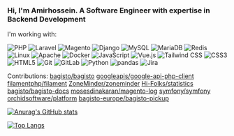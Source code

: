 ### Hi, I'm Amirhossein. A Software Engineer with expertise in Backend Development

I'm working with:

![PHP](https://img.shields.io/static/v1?style=for-the-badge&message=PHP&color=777BB4&logo=PHP&logoColor=FFFFFF&label=)
![Laravel](https://img.shields.io/static/v1?style=for-the-badge&message=Laravel&color=FF2D20&logo=Laravel&logoColor=FFFFFF&label=)
![Magento](https://img.shields.io/static/v1?style=for-the-badge&message=Magento&color=EE672F&logo=Magento&logoColor=FFFFFF&label=)
![Django](https://img.shields.io/static/v1?style=for-the-badge&message=Django&color=092E20&logo=Django&logoColor=FFFFFF&label=)
![MySQL](https://img.shields.io/static/v1?style=for-the-badge&message=MySQL&color=4479A1&logo=MySQL&logoColor=FFFFFF&label=)
![MariaDB](https://img.shields.io/static/v1?style=for-the-badge&message=MariaDB&color=003545&logo=MariaDB&logoColor=FFFFFF&label=)
![Redis](https://img.shields.io/static/v1?style=for-the-badge&message=Redis&color=DC382D&logo=Redis&logoColor=FFFFFF&label=)
![Linux](https://img.shields.io/static/v1?style=for-the-badge&message=Linux&color=222222&logo=Linux&logoColor=FCC624&label=)
![Apache](https://img.shields.io/static/v1?style=for-the-badge&message=Apache&color=D22128&logo=Apache&logoColor=FFFFFF&label=)
![Docker](https://img.shields.io/static/v1?style=for-the-badge&message=Docker&color=2496ED&logo=Docker&logoColor=FFFFFF&label=)
![JavaScript](https://img.shields.io/static/v1?style=for-the-badge&message=JavaScript&color=222222&logo=JavaScript&logoColor=F7DF1E&label=)
![Vue.js](https://img.shields.io/static/v1?style=for-the-badge&message=Vue.js&color=222222&logo=Vue.js&logoColor=4FC08D&label=)
![Tailwind CSS](https://img.shields.io/static/v1?style=for-the-badge&message=Tailwind+CSS&color=222222&logo=Tailwind+CSS&logoColor=06B6D4&label=)
![CSS3](https://img.shields.io/static/v1?style=for-the-badge&message=CSS3&color=1572B6&logo=CSS3&logoColor=FFFFFF&label=)
![HTML5](https://img.shields.io/static/v1?style=for-the-badge&message=HTML5&color=E34F26&logo=HTML5&logoColor=FFFFFF&label=)
![Git](https://img.shields.io/static/v1?style=for-the-badge&message=Git&color=F05032&logo=Git&logoColor=FFFFFF&label=)
![GitLab](https://img.shields.io/static/v1?style=for-the-badge&message=GitLab&color=FC6D26&logo=GitLab&logoColor=FFFFFF&label=)
![Python](https://img.shields.io/static/v1?style=for-the-badge&message=Python&color=3776AB&logo=Python&logoColor=FFFFFF&label=)
![pandas](https://img.shields.io/static/v1?style=for-the-badge&message=pandas&color=150458&logo=pandas&logoColor=FFFFFF&label=)
![Jira](https://img.shields.io/static/v1?style=for-the-badge&message=Jira&color=0052CC&logo=Jira&logoColor=FFFFFF&label=)

Contributions:
[bagisto/bagisto](https://github.com/bagisto/bagisto/pulls?q=is%3Apr+author%3AAmooAti+)
[googleapis/google-api-php-client](https://github.com/googleapis/google-api-php-client/pulls?q=is%3Apr+author%3AAmooAti+)
[filamentphp/filament](https://github.com/filamentphp/filament/pulls?q=is%3Apr+author%3AAmooAti+)
[ZoneMinder/zoneminder](https://github.com/ZoneMinder/zoneminder/pulls?q=is%3Apr+author%3AAmooAti+)
[Hi-Folks/statistics](https://github.com/Hi-Folks/statistics/pulls?q=is%3Apr+author%3AAmooAti+)
[bagisto/bagisto-docs](https://github.com/bagisto/bagisto-docs/pulls?q=is%3Apr+author%3AAmooAti+)
[mosesdinakaran/magento-log](https://github.com/mosesdinakaran/magento-log/pulls?q=is%3Apr+author%3AAmooAti+)
[symfony/symfony](https://github.com/symfony/symfony/pulls?q=is%3Apr+author%3AAmooAti+)
[orchidsoftware/platform](https://github.com/orchidsoftware/platform/pulls?q=is%3Apr+author%3AAmooAti+)
[bagisto-europe/bagisto-pickup](https://github.com/bagisto-europe/bagisto-pickup/pulls?q=is%3Apr+author%3AAmooAti+)


[![Anurag's GitHub stats](https://github-readme-stats.vercel.app/api?username=amooati&show_icons=true&theme=radical)](https://github.com/anuraghazra/github-readme-stats) 

[![Top Langs](https://github-readme-stats.vercel.app/api/top-langs/?username=amooati&langs_count=8&layout=compact)](https://github.com/anuraghazra/github-readme-stats)


<!--
**AmooAti/AmooAti** is a ✨ _special_ ✨ repository because its `README.md` (this file) appears on your GitHub profile.

Here are some ideas to get you started:

- 🔭 I’m currently working on ...
- 🌱 I’m currently learning ...
- 👯 I’m looking to collaborate on ...                        
- 🤔 I’m looking for help with ...
- 💬 Ask me about ...
- 📫 How to reach me: ...
- 😄 Pronouns: ...
- ⚡ Fun fact: ...
-->
